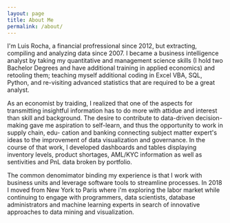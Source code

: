 ```yaml
---
layout: page
title: About Me
permalink: /about/
---
```


I'm Luis Rocha, a financial profressional since 2012, but extracting, compiling and analyzing data since 2007.
I became a business intelligence analyst by taking my quantitative and management science skills (I hold two
Bachelor Degrees and have additional training in applied economics) and retooling them; teaching myself additional
coding in Excel VBA, SQL, Python, and re-visiting advanced statistics that are required to be a great analyst.

As an economist by traiding, I realized that one of the aspects for transmitting insightful information has to do
more with attidue and interest than skill and background. The desire to contribute to data-driven decision-making
gave me aspiration to self-learn, and thus the opportunity to work in supply chain, edu-
cation and banking connecting subject matter expert's ideas to the improvement of data visualization
and governance. In the course of that work, I developed dashboards and tables displaying inventory levels, 
product shortages, AML/KYC information as well as sentivities and PnL data broken by portfolio.

The common denomimator binding my experience is that I work with business units and leverage software tools to
streamline processes. In 2018 I moved from New York to Paris where i'm exploring the labor market while continuing
to engage with programmers, data scientists, database administrators and machine learning experts in search of
innovative approaches to data mining and visualization.

